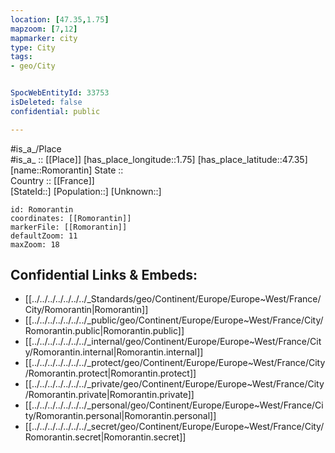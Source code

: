 ```yaml
---
location: [47.35,1.75] 
mapzoom: [7,12] 
mapmarker: city 
type: City
tags:
- geo/City


SpocWebEntityId: 33753
isDeleted: false
confidential: public

---
```

#is_a_/Place  
#is_a_ :: [[Place]] 
[has_place_longitude::1.75] 
[has_place_latitude::47.35] 
[name::Romorantin] 
State ::  
Country :: [[France]]  
[StateId::] 
[Population::] 
[Unknown::] 


```leaflet
id: Romorantin
coordinates: [[Romorantin]] 
markerFile: [[Romorantin]] 
defaultZoom: 11 
maxZoom: 18
```


## Confidential Links & Embeds: 
- [[../../../../../../../_Standards/geo/Continent/Europe/Europe~West/France/City/Romorantin|Romorantin]] 
- [[../../../../../../../_public/geo/Continent/Europe/Europe~West/France/City/Romorantin.public|Romorantin.public]] 
- [[../../../../../../../_internal/geo/Continent/Europe/Europe~West/France/City/Romorantin.internal|Romorantin.internal]] 
- [[../../../../../../../_protect/geo/Continent/Europe/Europe~West/France/City/Romorantin.protect|Romorantin.protect]] 
- [[../../../../../../../_private/geo/Continent/Europe/Europe~West/France/City/Romorantin.private|Romorantin.private]] 
- [[../../../../../../../_personal/geo/Continent/Europe/Europe~West/France/City/Romorantin.personal|Romorantin.personal]] 
- [[../../../../../../../_secret/geo/Continent/Europe/Europe~West/France/City/Romorantin.secret|Romorantin.secret]] 
